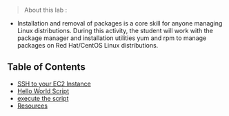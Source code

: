
> About this lab : 
  - Installation and removal of packages is a core skill for anyone managing Linux distributions. During this activity, the student will work with the package manager and installation utilities yum and rpm to manage packages on Red Hat/CentOS Linux distributions.

## Table of Contents
* [SSH to your EC2 Instance](#ssh-to-your-ec2-instance)
* [Hello World Script](#)
* [execute the script](#)
* [Resources](#)


